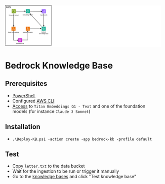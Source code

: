 ![Dependency Graph](architecture.png)

# Bedrock Knowledge Base

## Prerequisites
- [PowerShell](https://learn.microsoft.com/en-us/powershell/scripting/install/installing-powershell-on-windows?view=powershell-7.4#install-powershell-using-winget-recommended)
- Configured [AWS CLI](https://docs.aws.amazon.com/cli/latest/userguide/getting-started-install.html#getting-started-install-instructions)
- [Access](https://us-east-1.console.aws.amazon.com/bedrock/home?region=us-east-1#/modelaccess) to `Titan Embeddings G1 - Text` and one of the foundation models (for instance `Claude 3 Sonnet`)

## Installation
- `.\Deploy-KB.ps1 -action create -app bedrock-kb -profile default`

## Test
- Copy `letter.txt` to the data bucket
- Wait for the ingestion to be run or trigger it manually
- Go to the [knowledge bases](https://us-east-1.console.aws.amazon.com/bedrock/home?region=us-east-1#/knowledge-bases) and click "Test knowledge base"
 